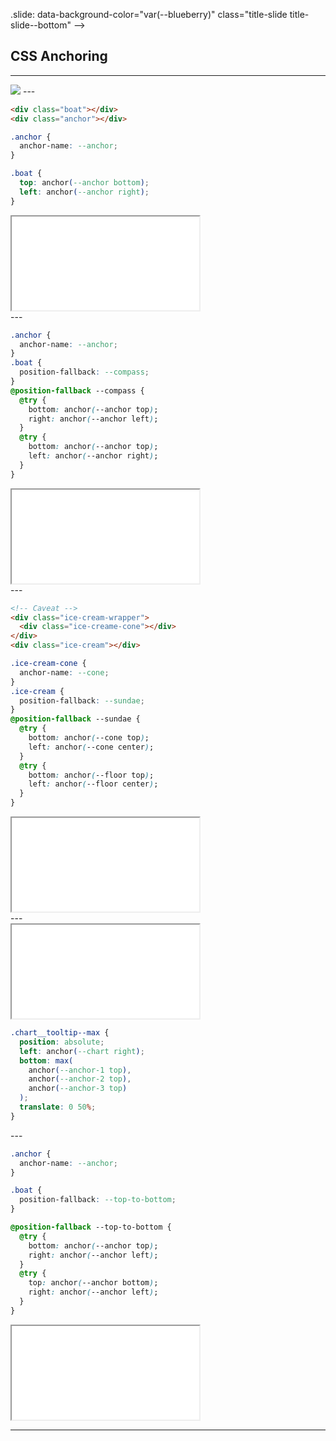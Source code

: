 .slide: data-background-color="var(--blueberry)" class="title-slide title-slide--bottom" -->
## CSS Anchoring
---
<!-- .slide: data-background-color="var(--citric)" -->
<img src="/tpac-2022/assets/tooltip-anatomy.png" />
---
<!-- .slide: data-background-color="var(--off-white)" -->
<div class="code-split">

<div class="code-stack">

```html
<div class="boat"></div>
<div class="anchor"></div>
```

```css
.anchor {
  anchor-name: --anchor;
}

.boat {
  top: anchor(--anchor bottom);
  left: anchor(--anchor right);
}
```
</div>

<iframe class="demo-embed" src="/demos/css-anchoring/basic-boat"></iframe>

</div>
---
<!-- .slide: data-background-color="var(--selective)" -->
<div class="code-split">

<div class="code-stack">

```css
.anchor {
  anchor-name: --anchor;
}
.boat {
  position-fallback: --compass;
}
@position-fallback --compass {
  @try {
    bottom: anchor(--anchor top);
    right: anchor(--anchor left);
  }
  @try {
    bottom: anchor(--anchor top);
    left: anchor(--anchor right);
  }
}
```
</div>

<iframe class="demo-embed" src="/demos/css-anchoring/fallback-boat"></iframe>

</div>
---
<!-- .slide: data-background-color="var(--fuschia)" -->
<div class="code-split">

<div class="code-stack">

```html
<!-- Caveat -->
<div class="ice-cream-wrapper">
  <div class="ice-creame-cone"></div>
</div>
<div class="ice-cream"></div>
```

```css
.ice-cream-cone {
  anchor-name: --cone;
}
.ice-cream {
  position-fallback: --sundae;
}
@position-fallback --sundae {
  @try {
    bottom: anchor(--cone top);
    left: anchor(--cone center);
  }
  @try {
    bottom: anchor(--floor top);
    left: anchor(--floor center);
  }
}
```
</div>

<iframe class="demo-embed" src="/demos/css-anchoring/fallback-ice-cream"></iframe>

</div>
---
<!-- .slide: data-background-color="var(--fuschia)" -->
<div class="code-split code-split--inverted">

<iframe class="demo-embed" src="/demos/css-anchoring/sushi-charts"></iframe>

<div class="code-stack">

```css
.chart__tooltip--max {
  position: absolute;
  left: anchor(--chart right);
  bottom: max(
    anchor(--anchor-1 top),
    anchor(--anchor-2 top),
    anchor(--anchor-3 top)
  );
  translate: 0 50%;
}
```

</div>

</div>
---
<!-- .slide: data-background-color="var(--fuschia)" -->
<div class="code-split">

<div class="code-stack">

```css
.anchor {
  anchor-name: --anchor;
}

.boat {
  position-fallback: --top-to-bottom;
}

@position-fallback --top-to-bottom {
  @try {
    bottom: anchor(--anchor top);
    right: anchor(--anchor left);
  }
  @try {
    top: anchor(--anchor bottom);
    right: anchor(--anchor left);
  }
}
```

</div>

<iframe class="demo-embed" src="/demos/css-anchoring/position-fallback-boat"></iframe>

</div>

---
<!-- End Section